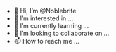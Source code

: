 - 👋 Hi, I’m @Noblebrite
- 👀 I’m interested in ...
- 🌱 I’m currently learning ...
- 💞️ I’m looking to collaborate on ...
- 📫 How to reach me ...

<!---
Noblebrite/Noblebrite is a ✨ special ✨ repository because its `README.md` (this file) appears on your GitHub profile.
You can click the Preview link to take a look at your changes.
--->
